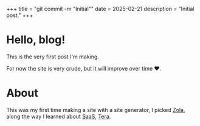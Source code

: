 +++
title = "git commit -m \"Initial\""
date = 2025-02-21
description = "Initial post."
+++

# Hello, blog!

This is the very first post I'm making.

For now the site is very crude, but it will improve over time️ ♥️.

# About

This was my first time making a site with a site generator, I picked [Zola](https://www.getzola.org/), along the way I learned about [SaaS](https://sass-lang.com/), [Tera](https://keats.github.io/tera/).